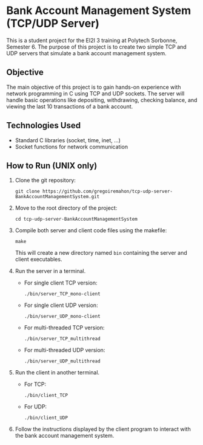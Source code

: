 # Bank Account Management System (TCP/UDP Server)

This is a student project for the EI2I 3 training at Polytech Sorbonne, Semester 6. The purpose of this project is to create two simple TCP and UDP servers that simulate a bank account management system.

## Objective

The main objective of this project is to gain hands-on experience with network programming in C using TCP and UDP sockets. The server will handle basic operations like depositing, withdrawing, checking balance, and viewing the last 10 transactions of a bank account.

## Technologies Used

- Standard C libraries (socket, time, inet, ...)
- Socket functions for network communication

## How to Run (UNIX only)

1. Clone the git repository:

    `git clone https://github.com/gregoiremahon/tcp-udp-server-BankAccountManagementSystem.git`

2. Move to the root directory of the project:

    `cd tcp-udp-server-BankAccountManagementSystem`

3. Compile both server and client code files using the makefile:

    `make`

    This will create a new directory named `bin` containing the server and client executables.

4. Run the server in a terminal. 

    - For single client TCP version:

        `./bin/server_TCP_mono-client`

    - For single client UDP version:

        `./bin/server_UDP_mono-client`

    - For multi-threaded TCP version:

        `./bin/server_TCP_multithread`

    - For multi-threaded UDP version:

        `./bin/server_UDP_multithread`

5. Run the client in another terminal. 

    - For TCP:

        `./bin/client_TCP`

    - For UDP:

        `./bin/client_UDP`

6. Follow the instructions displayed by the client program to interact with the bank account management system.
